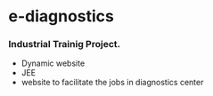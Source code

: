 # e-diagnostics
### Industrial Trainig Project.
* Dynamic website
* JEE
* website to facilitate the jobs in diagnostics center
